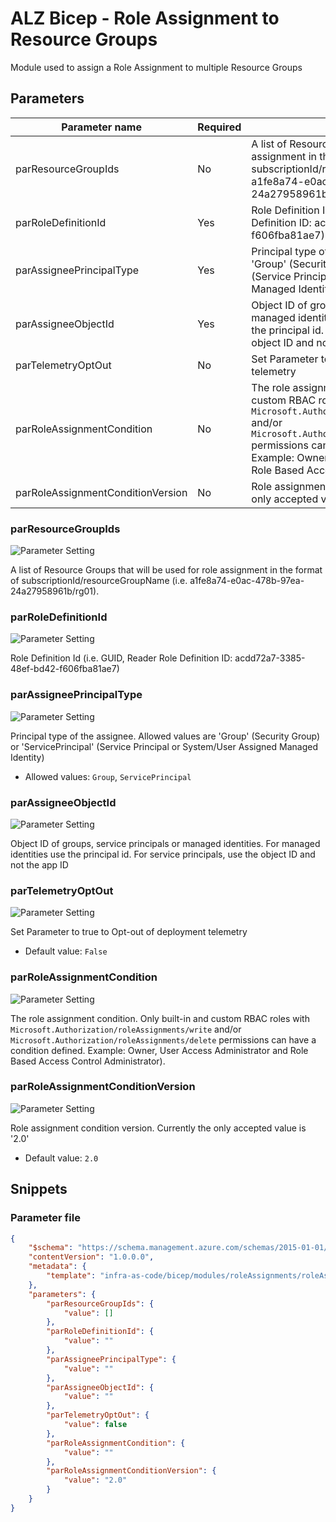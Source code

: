# ALZ Bicep - Role Assignment to Resource Groups

Module used to assign a Role Assignment to multiple Resource Groups

## Parameters

Parameter name | Required | Description
-------------- | -------- | -----------
parResourceGroupIds | No       | A list of Resource Groups that will be used for role assignment in the format of subscriptionId/resourceGroupName (i.e. a1fe8a74-e0ac-478b-97ea-24a27958961b/rg01).
parRoleDefinitionId | Yes      | Role Definition Id (i.e. GUID, Reader Role Definition ID:  acdd72a7-3385-48ef-bd42-f606fba81ae7)
parAssigneePrincipalType | Yes      | Principal type of the assignee.  Allowed values are 'Group' (Security Group) or 'ServicePrincipal' (Service Principal or System/User Assigned Managed Identity)
parAssigneeObjectId | Yes      | Object ID of groups, service principals or managed identities. For managed identities use the principal id. For service principals, use the object ID and not the app ID
parTelemetryOptOut | No       | Set Parameter to true to Opt-out of deployment telemetry
parRoleAssignmentCondition | No       | The role assignment condition. Only built-in and custom RBAC roles with `Microsoft.Authorization/roleAssignments/write` and/or `Microsoft.Authorization/roleAssignments/delete` permissions can have a condition defined. Example: Owner, User Access Administrator and Role Based Access Control Administrator).
parRoleAssignmentConditionVersion | No       | Role assignment condition version. Currently the only accepted value is '2.0'

### parResourceGroupIds

![Parameter Setting](https://img.shields.io/badge/parameter-optional-green?style=flat-square)

A list of Resource Groups that will be used for role assignment in the format of subscriptionId/resourceGroupName (i.e. a1fe8a74-e0ac-478b-97ea-24a27958961b/rg01).

### parRoleDefinitionId

![Parameter Setting](https://img.shields.io/badge/parameter-required-orange?style=flat-square)

Role Definition Id (i.e. GUID, Reader Role Definition ID:  acdd72a7-3385-48ef-bd42-f606fba81ae7)

### parAssigneePrincipalType

![Parameter Setting](https://img.shields.io/badge/parameter-required-orange?style=flat-square)

Principal type of the assignee.  Allowed values are 'Group' (Security Group) or 'ServicePrincipal' (Service Principal or System/User Assigned Managed Identity)

- Allowed values: `Group`, `ServicePrincipal`

### parAssigneeObjectId

![Parameter Setting](https://img.shields.io/badge/parameter-required-orange?style=flat-square)

Object ID of groups, service principals or managed identities. For managed identities use the principal id. For service principals, use the object ID and not the app ID

### parTelemetryOptOut

![Parameter Setting](https://img.shields.io/badge/parameter-optional-green?style=flat-square)

Set Parameter to true to Opt-out of deployment telemetry

- Default value: `False`

### parRoleAssignmentCondition

![Parameter Setting](https://img.shields.io/badge/parameter-optional-green?style=flat-square)

The role assignment condition. Only built-in and custom RBAC roles with `Microsoft.Authorization/roleAssignments/write` and/or `Microsoft.Authorization/roleAssignments/delete` permissions can have a condition defined. Example: Owner, User Access Administrator and Role Based Access Control Administrator).

### parRoleAssignmentConditionVersion

![Parameter Setting](https://img.shields.io/badge/parameter-optional-green?style=flat-square)

Role assignment condition version. Currently the only accepted value is '2.0'

- Default value: `2.0`

## Snippets

### Parameter file

```json
{
    "$schema": "https://schema.management.azure.com/schemas/2015-01-01/deploymentParameters.json#",
    "contentVersion": "1.0.0.0",
    "metadata": {
        "template": "infra-as-code/bicep/modules/roleAssignments/roleAssignmentResourceGroupMany.json"
    },
    "parameters": {
        "parResourceGroupIds": {
            "value": []
        },
        "parRoleDefinitionId": {
            "value": ""
        },
        "parAssigneePrincipalType": {
            "value": ""
        },
        "parAssigneeObjectId": {
            "value": ""
        },
        "parTelemetryOptOut": {
            "value": false
        },
        "parRoleAssignmentCondition": {
            "value": ""
        },
        "parRoleAssignmentConditionVersion": {
            "value": "2.0"
        }
    }
}
```
